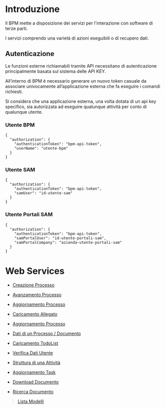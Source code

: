 # Introduzione
Il BPM mette a disposizione dei servizi per l'interazione con software di terze parti.

I servizi comprendo una varietà di azioni eseguibili o di recupero dati.

## Autenticazione
Le funzioni esterne richiamabili tramite API necessitano di autenticazione principalmente basata sul sistema delle API KEY.

All’interno di BPM è necessario generare un nuovo token casuale da associare univocamente all’applicazione esterna che fa eseguire i comandi richiesti. 

Si considera che una applicazione esterna, una volta dotata di un api key specifico, sia autorizzata ad eseguire qualunque attività per conto di qualunque utente.
&nbsp;

### Utente BPM
```
{
  "authorization": {
    "authenticationToken": "bpm-api-token",
    "userName": "utente-bpm"
  }
}
```

### Utente SAM
```
{
  "authorization": {
    "authenticationToken": "bpm-api-token",
    "samUser": "id-utente-sam"
  }
}
```

### Utente Portali SAM
```
{
  "authorization": {
    "authenticationToken": "bpm-api-token",
    "samPortalUser": "id-utente-portali-sam",
    "samPortalCompany": "azienda-utente-portali-sam"
  }
}
```

# Web Services

- [Creazione Processo](./web-api/create-new-process.md)

- [Avanzamento Processo](./web-api/exec-task.md)

- [Aggiornamento Processo](./web-api/update-process.md)

- [Caricamento Allegato](./web-api/upload-attachmnet.md)

- [Aggiornamento Processo](./web-api/update-process.md)

- [Dati di un Processo / Documento](./web-api/get-process.md)

- [Caricamento TodoList](./web-api/get-todo-list.md)

- [Verifica Dati Utente](./web-api/get-user.md)

- [Struttura di una Attività](./web-api/get-schema.md)

- [Aggiornamento Task](./web-api/update-task.md)

- [Download Documento](./web-api/download-document.md)

- [Ricerca Documento](./web-api/search-documents.md)

> [Lista Modelli](./web-api/document-sets.md)
